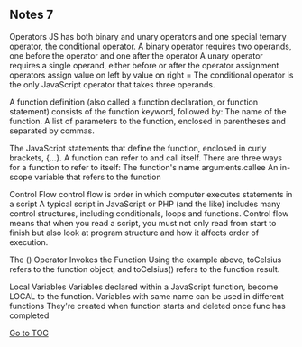 ## Notes 7

Operators
  JS has both binary and unary operators and one special ternary operator, 
the conditional operator.
  A binary operator requires two operands, one before the operator and 
one after the operator
  A unary operator requires a single operand, either before or after the 
operator
assignment operators assign value on left by value on right  =
  The conditional operator is the only JavaScript operator that takes three
operands. 


A function definition (also called a function declaration, or function statement) 
consists of the function keyword, followed by:
The name of the function.
A list of parameters to the function, enclosed in parentheses and separated by commas.

The JavaScript statements that define the function, enclosed in curly brackets, {...}.
A function can refer to and call itself. There are three ways for a function to 
refer to itself:
The function's name
arguments.callee
An in-scope variable that refers to the function



Control Flow
control flow is order in which computer executes statements in a script
  A typical script in JavaScript or PHP (and the like) includes many control structures, 
including conditionals, loops and functions.
  Control flow means that when you read a script, you must not only read from
start to finish but also look at program structure and how it affects order 
of execution.



The () Operator Invokes the Function
  Using the example above, toCelsius refers to the function object, and 
toCelsius() refers to the function result.

Local Variables
Variables declared within a JavaScript function, become LOCAL to the function.
Variables with same name can be used in different functions
They're created when function starts and deleted once func has completed

[Go to TOC](https://catdude2000.github.io/reading-notes/)